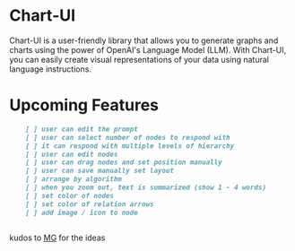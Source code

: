 # Chart-UI
Chart-UI is a user-friendly library that 
allows you to generate graphs and charts using the power of OpenAI's Language Model (LLM). With Chart-UI, you can easily create visual representations of your data using natural language instructions.

# Upcoming Features


```markdown
    [ ] user can edit the prompt
    [ ] user can select number of nodes to respond with
    [ ] it can respond with multiple levels of hierarchy
    [ ] user can edit nodes
    [ ] user can drag nodes and set position manually
    [ ] user can save manually set layout
    [ ] arrange by algorithm
    [ ] when you zoom out, text is summarized (show 1 - 4 words)
    [ ] set color of nodes
    [ ] set color of relation arrows
    [ ] add image / icon to node
    

```
kudos to [MG] for the ideas



[MG]: https://github.com/mdroidian
